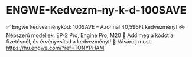 # ENGWE-Kedvezm-ny-k-d-100SAVE
✅ Engwe kedvezménykód: 100SAVE – Azonnal 40,596Ft kedvezmény! 🚲 Népszerű modellek: EP-2 Pro, Engine Pro, M20 💬 Add meg a kódot a fizetésnél, és érvényesítsd a kedvezményt! 🛒 Vásárolj most: https://hu.engwe.com/?ref=TONYPHAM 
